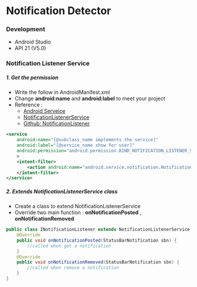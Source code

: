 # Notification Detector

### Development

+ Android Studio
+ API 21 (V5.0)

### Notification Listener Service

##### 1. Get the permission

+ Write the follow in AndroidManifest.xml
+ Change **android:name** and **android:label** to meet your project
+ Reference : 
    + [Android Serveice](https://developer.android.com/guide/topics/manifest/service-element.html?hl=zh-tw)
    + [NotificationListenerService](https://developer.android.com/reference/android/service/notification/NotificationListenerService.html)
    + [Github: NotificationListener](https://github.com/gabrielemariotti/androiddev/tree/master/NotificationListener44)

```xml
<service 
    android:name="[@subclass_name implements the service]"
    android:label="[@service_name show for user]"
    android:permission="android.permission.BIND_NOTIFICATION_LISTENER_SERVICE"
    >
    <intent-filter>
        <action android:name="android.service.notification.NotificationListenerService" />
    </intent-filter>
</service>
```

##### 2. Extends NotificationListenerService class

+ Create a class to extend NotificationListenerService
+ Override two main function : **onNotificationPosted** , **onNotificationRemoved**

```java
public class INotificationListener extends NotificationListenerService {
    @Override
    public void onNotificationPosted(StatusBarNotification sbn) {
        //called when get a notification
    }
    @Override
    public void onNotificationRemoved(StatusBarNotification sbn) {
        //called when remove a notification
    }
}
```